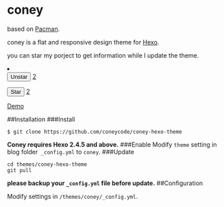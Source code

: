 # coney
based on [Pacman](https://github.com/A-limon/pacman).

coney is a flat and responsive design theme for [Hexo](http://hexo.io).

you can star my porject to get information while I update the theme.


<li>
    
  <div class="js-toggler-container js-social-container starring-container ">
    <form accept-charset="UTF-8" action="https://github.com/coneycode/coney-hexo-theme/unstar" class="js-toggler-form starred js-unstar-button" data-remote="true" method="post"><div style="margin:0;padding:0;display:inline"><input name="utf8" type="hidden" value="✓"><input name="authenticity_token" type="hidden" value="6IJO3KBePVY7FZgT+2B5u/7u69oU4OQSPaOSoJ+vwAwD0KbYsdx13jClKQw3fdB7cZ7CuSmuaPDOXm+po7aJ3g=="></div>
      <button class="minibutton with-count js-toggler-target star-button" aria-label="Unstar this repository" title="Unstar coneycode/coney-hexo-theme">
        <span class="octicon octicon-star"></span>
        Unstar
      </button>
        <a class="social-count js-social-count" href="https://github.com/coneycode/coney-hexo-theme/stargazers">
          2
        </a>
    </form>
    <form accept-charset="UTF-8" action="https://github.com/coneycode/coney-hexo-theme/star" class="js-toggler-form unstarred js-star-button" data-remote="true" method="post"><div style="margin:0;padding:0;display:inline"><input name="utf8" type="hidden" value="✓"><input name="authenticity_token" type="hidden" value="HDSox2pjTNUulDi1bSvV8cOg4Rv6C8UZaLv9s/YrPbCCu/8JH4bheUkGS3wksHz3AsFd9l8YqI4Nrs9PHyATKQ=="></div>
      <button class="minibutton with-count js-toggler-target star-button" aria-label="Star this repository" title="Star coneycode/coney-hexo-theme">
        <span class="octicon octicon-star"></span>
        Star
      </button>
        <a class="social-count js-social-count" href="https://github.com/coneycode/coney-hexo-theme/stargazers">
          2
        </a>
     </form>  
  </div>
</li>
  
[Demo](http://gengbiao.me)

##Installation
###Install
```
$ git clone https://github.com/coneycode/coney-hexo-theme
```
**Coney requires Hexo 2.4.5 and above.** 
###Enable
Modify `theme` setting in blog folder` _config.yml` to `coney`.
###Update
```
cd themes/coney-hexo-theme
git pull
```

**please backup your `_config.yml` file before update.** 
##Configuration

Modify settings in  `/themes/coney/_config.yml`.
